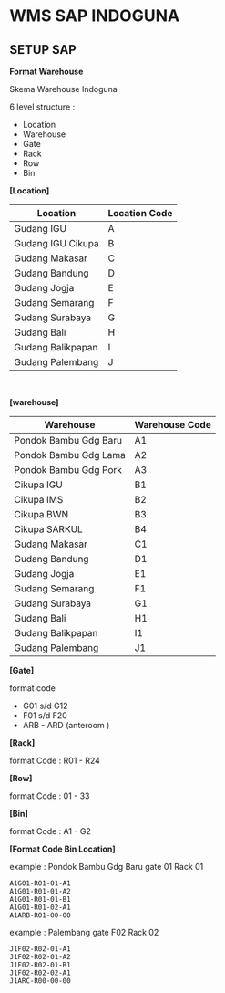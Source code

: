 # WMS SAP INDOGUNA
    


## SETUP SAP

**Format Warehouse**

Skema Warehouse Indoguna 

6 level  structure :
 
* Location
* Warehouse
* Gate
* Rack
* Row
* Bin

**[Location]**

| Location | Location Code |
|---|---|
| Gudang IGU  | A |
| Gudang IGU Cikupa | B |
| Gudang Makasar | C |
| Gudang Bandung | D |
| Gudang Jogja | E |
| Gudang Semarang | F |
| Gudang Surabaya | G |
| Gudang Bali | H |
| Gudang Balikpapan | I |
| Gudang Palembang | J |

<br/>

**[warehouse]**

| Warehouse | Warehouse Code |
|---|---|
| Pondok Bambu Gdg Baru | A1 |
| Pondok Bambu Gdg Lama | A2 |
| Pondok Bambu Gdg Pork | A3 |
| Cikupa IGU | B1 |
| Cikupa IMS | B2 |
| Cikupa BWN | B3 |
| Cikupa SARKUL | B4 |
| Gudang Makasar | C1 |
| Gudang Bandung | D1 |
| Gudang Jogja | E1 |
| Gudang Semarang | F1 |
| Gudang Surabaya | G1 |
| Gudang Bali | H1 |
| Gudang Balikpapan | I1 |
| Gudang Palembang | J1 |

**[Gate]**

format code 
* G01 s/d G12
* F01 s/d F20
* ARB - ARD (anteroom )

**[Rack]**

format Code : R01 - R24

**[Row]**

format Code : 01 - 33


**[Bin]**

format Code : A1 - G2

**[Format Code Bin Location]**

example : Pondok Bambu Gdg Baru gate 01 Rack 01 

    A1G01-R01-01-A1
    A1G01-R01-01-A2
    A1G01-R01-01-B1
    A1G01-R01-02-A1
    A1ARB-R01-00-00


example : Palembang gate F02 Rack 02

    J1F02-R02-01-A1
    J1F02-R02-01-A2
    J1F02-R02-01-B1
    J1F02-R02-02-A1
    J1ARC-R00-00-00


